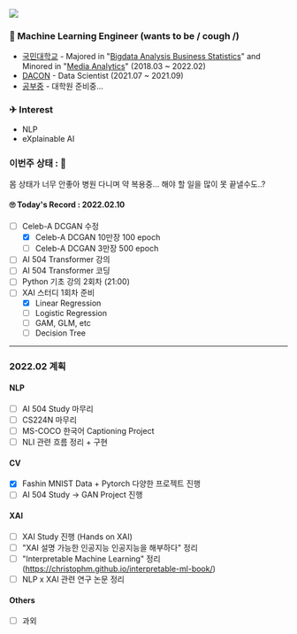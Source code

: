 <a href="https://hits.seeyoufarm.com"><img src="https://hits.seeyoufarm.com/api/count/incr/badge.svg?url=https%3A%2F%2Fgithub.com%2FJayHong99&count_bg=%2379C83D&title_bg=%23555555&icon=&icon_color=%23E7E7E7&title=hits&edge_flat=false"/></a>

### 🧐 Machine Learning Engineer (wants to be / cough /)
- [국민대학교](https://www.kookmin.ac.kr) - Majored in "[Bigdata Analysis Business Statistics](https://biz.kookmin.ac.kr/undergraduate/business/big?tab=1)" and Minored in "[Media Analytics](https://hat.kookmin.ac.kr/link/analytics)" (2018.03 ~ 2022.02)
- [DACON](https://www.dacon.io) - Data Scientist (2021.07 ~ 2021.09)
- [공부중](https://github.com/JayHong99) - 대학원 준비중... 

### ✈ Interest
- NLP
- eXplainable AI


### 이번주 상태 : 🤮
몸 상태가 너무 안좋아 병원 다니며 약 복용중...
해야 할 일을 많이 못 끝낼수도..?

#### 🙄 Today's Record : 2022.02.10
- [ ] Celeb-A DCGAN 수정
  - [X] Celeb-A DCGAN 10만장 100 epoch
  - [ ] Celeb-A DCGAN 3만장  500 epoch
- [ ] AI 504 Transformer 강의
- [ ] AI 504 Transformer 코딩 
- [ ] Python 기초 강의 2회차 (21:00)
- [ ] XAI 스터디 1회차 준비
  - [X] Linear Regression
  - [ ] Logistic Regression
  - [ ] GAM, GLM, etc
  - [ ] Decision Tree

---
### 2022.02 계획
#### NLP
- [ ] AI 504 Study 마무리
- [ ] CS224N 마무리
- [ ] MS-COCO 한국어 Captioning Project
- [ ] NLI 관련 흐름 정리 + 구현

#### CV
- [X] Fashin MNIST Data + Pytorch 다양한 프로젝트 진행
- [ ] AI 504 Study -> GAN Project 진행

#### XAI
- [ ] XAI Study 진행 (Hands on XAI)
- [ ] "XAI 설명 가능한 인공지능 인공지능을 해부하다" 정리
- [ ] "Interpretable Machine Learning" 정리 (https://christophm.github.io/interpretable-ml-book/)
- [ ] NLP x XAI 관련 연구 논문 정리

#### Others
- [ ] 과외
